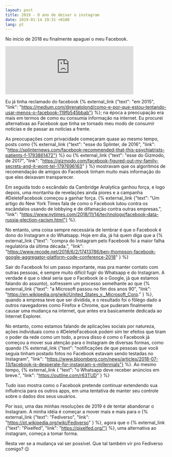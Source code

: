 ```yaml
---
layout: post
title: 2019 - O ano de deixar o instagram
date: 2019-01-14 19:31 +0100
lang: pt
---
```


No início de 2018 eu finalmente apaguei o meu Facebook.

<iframe src="https://masto.donte.com.br/@renatolond/99411943920135533/embed" class="mastodon-embed" style="max-width: 100%; border: 0" width="400"></iframe><script src="https://masto.donte.com.br/embed.js" async="async"></script>

Eu já tinha reclamado do facebook {% external_link {"text": "em 2015", "link": "https://medium.com/@renatolond/como-e-por-que-estou-tentando-usar-menos-o-facebook-119fb545bbab"} %}; na época a preocupação era mais em termos de como eu consumia informação na internet. Eu procurei alternativas ao Facebook que tinha se tornado meu modo de consumir notícias e de passar as notícias a frente.

As preocupações com privacidade começaram quase ao mesmo tempo, posts como {% external_link {"text": "esse do Splinter, de 2016", "link": "https://splinternews.com/facebook-recommended-that-this-psychiatrists-patients-f-1793861472"} %} ou {% external_link {"text": "esse do Gizmodo, de 2017", "link": "https://gizmodo.com/facebook-figured-out-my-family-secrets-and-it-wont-tel-1797696163" } %} mostravam que os algoritmos de recomendação de amigos do Facebook tinham muito mais informação do que eles deixavam transparecer.

Em seguida todo o escândalo da Cambridge Analytica ganhou força, e logo depois, uma montanha de revelações ainda piores e a campanha #DeleteFacebook começou a ganhar força. {% external_link {"text": "Um artigo do New York Times fala de como o Facebook lutou contra os escândalos usando de lobbying e de difamação contra outras empresas.", "link": "https://www.nytimes.com/2018/11/14/technology/facebook-data-russia-election-racism.html"} %}.

No entanto, uma coisa sempre necessária de lembrar é que o Facebook é dono do Instagram e do Whatsapp. Hoje em dia, já há quem diga que a {% external_link {"text": "compra do Instagram pelo Facebook foi a maior falha regulatória da última década.", "link": "https://www.recode.net/2018/6/2/17413786/ben-thompson-facebook-google-aggregator-platform-code-conference-2018" } %}

Sair do Facebook foi um passo importante, mas pra manter contato com outras pessoas, é sempre muito difícil fugir do Whatsapp e do Instagram. A verdade é que o ideal seria que o Facebook (e o Google, já que estamos falando do assunto), sofressem um processo semelhante ao que {% external_link {"text": "a Microsoft passou no fim dos anos 90", "link": "https://en.wikipedia.org/wiki/United_States_v._Microsoft_Corp." } %}, quando a empresa teve que ser dividida, e o resultado foi o fôlego dado a outros navegadores como Firefox e Chrome, que puderam finalmente causar uma mudança na internet, que antes era basicamente dedicada ao Internet Explorer.

No entanto, como estamos falando de aplicações sociais por natureza, ações individuais como o #DeleteFacebook podem sim ter efeitos que tiram o poder da rede como um todo, a prova disso é como o Facebook já começou a mover sua atenção para o Instagram de diversas formas, como quando {% external_link {"text": "notificações de que pessoas que você seguia tinham postado fotos no Facebook estavam sendo testadas no Instagram", "link": "https://www.bloomberg.com/news/articles/2018-07-13/facebook-is-desperate-for-instagram-s-millennials"} %}. Ao mesmo tempo, {% external_link { "text": "o Whatsapp deve receber anúncios em breve.", "link": "https://outline.com/r63TUD" } %}

Tudo isso mostra como o Facebook pretende continuar extendendo sua influência para os outros apps, em uma tentativa de manter seu controle sobre o dados dos seus usuários.

Por isso, uma das minhas resoluções de 2019 é de tentar abandonar o Instagram. A minha idéia é começar a mover mais e mais para o {% external_link {"text": "Fediverso", "link": "https://pt.wikipedia.org/wiki/Fediverso" } %}, agora que o {% external_link {"text": "Pixelfed", "link": "https://pixelfed.org/"} %}, uma alternativa ao instagram, começa a tomar forma.

Resta ver se a mudança vai ser possível. Que tal também vir pro Fediverso comigo? 😉
